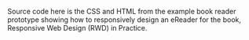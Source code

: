 Source code here is the CSS and HTML from the example book reader prototype showing how to responsively design an eReader for the book, Responsive Web Design (RWD) in Practice.
